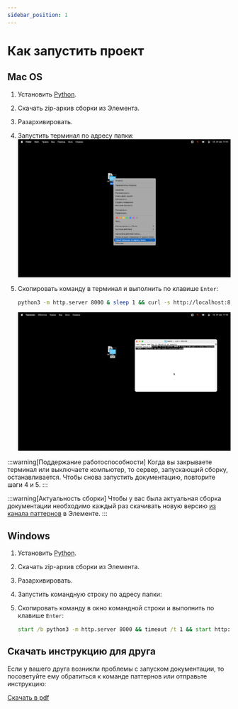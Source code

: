 ```yaml
---
sidebar_position: 1
---
```


# Как запустить проект

## Mac OS

1. Установить [Python](https://www.python.org/downloads/).
2. Скачать zip-архив сборки из Элемента.
3. Разархивировать.
4. Запустить терминал по адресу папки:
   ![Новый терминал](./new-terminal.png)
5. Скопировать команду в терминал и выполнить по клавише `Enter`:
   
   ```bash
   python3 -m http.server 8000 & sleep 1 && curl -s http://localhost:8000 > /dev/null && open http://localhost:8000
   ```

   ![Запуск сервера](./start.png)

:::warning[Поддержание работоспособности]
Когда вы закрываете терминал или выключаете компьютер, то сервер, запускающий сборку, останавливается. Чтобы снова запустить документацию, повторите шаги 4 и 5.
:::

:::warning[Актуальность сборки]
Чтобы у вас была актуальная сборка документации необходимо каждый раз скачивать новую версию [из канала паттернов](https://matrix.to/#/#patterns:code2.ru) в Элементе.
:::

## Windows

1. Установить [Python](https://www.python.org/downloads/).
2. Скачать zip-архив сборки из Элемента.
3. Разархивировать.
4. Запустить командную строку по адресу папки:
5. Скопировать команду в окно командной строки и выполнить по клавише `Enter`:

   ```cmd
   start /b python3 -m http.server 8000 && timeout /t 1 && start http://localhost:8000
   ```

## Скачать инструкцию для друга

Если у вашего друга возникли проблемы с запуском документации, то посоветуйте ему обратиться к команде паттернов или отправьте инструкцию:

[Скачать в pdf](./deploy-design-docs.pdf)